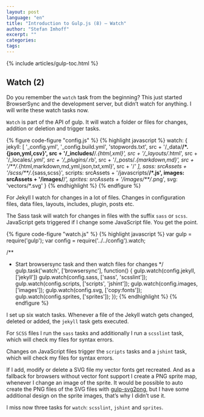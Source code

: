 ```yaml
---
layout: post
language: "en"
title: "Introduction to Gulp.js (8) – Watch"
author: "Stefan Imhoff"
excerpt: ""
categories:
tags:
---
```


{% include articles/gulp-toc.html %}

## Watch (2)
Do you remember the `watch` task from the beginning? This just started BrowserSync and the development server, but didn’t watch for anything. I will write these watch tasks now.

`Watch` is part of the API of gulp. It will watch a folder or files for changes, addition or deletion and trigger tasks.

{% figure code-figure "config.js" %}
{% highlight javascript %}
watch: {
  jekyll: [
    '_config.yml',
    '_config.build.yml',
    'stopwords.txt',
    src + '/_data/**/*.{json,yml,csv}',
    src + '/_includes/**/*.{html,xml}',
    src + '/_layouts/*.html',
    src + '/_locales/*.yml',
    src + '/_plugins/*.rb',
    src + '/_posts/*.{markdown,md}',
    src + '/**/*.{html,markdown,md,yml,json,txt,xml}',
    src + '/*'
  ],
  sass:    srcAssets + '/scss/**/*.{sass,scss}',
  scripts: srcAssets + '/javascripts/**/*.js',
  images:  srcAssets + '/images/**/*',
  sprites: srcAssets + '/images/**/*.png',
  svg:     'vectors/*.svg'
}
{% endhighlight %}
{% endfigure %}

For Jekyll I watch for changes in a lot of files. Changes in configuration files, data files, layouts, includes, plugin, posts etc.

The Sass task will watch for changes in files with the suffix `sass` or `scss`. JavaScript gets triggered if I change some JavaScript file. You get the point.

{% figure code-figure "watch.js" %}
{% highlight javascript %}
var gulp   = require('gulp');
var config = require('../../config').watch;

/**
 * Start browsersync task and then watch files for changes
 */
gulp.task('watch', ['browsersync'], function() {
  gulp.watch(config.jekyll,   ['jekyll'])
  gulp.watch(config.sass,     ['sass', 'scsslint']);
  gulp.watch(config.scripts,  ['scripts', 'jshint']);
  gulp.watch(config.images,   ['images']);
  gulp.watch(config.svg,      ['copy:fonts']);
  gulp.watch(config.sprites,  ['sprites']);
});
{% endhighlight %}
{% endfigure %}

I set up six watch tasks. Whenever a file of the Jekyll watch gets changed, deleted or added, the `jekyll` task gets executed.

For `SCSS` files I run the `sass` tasks and additionally I run a `scsslint` task, which will check my files for syntax errors.

Changes on JavaScript files trigger the `scripts` tasks and a `jshint` task, which will check my files for syntax errors.

If I add, modify or delete a SVG file my vector fonts get recreated. And as a fallback for browsers without vector font support I create a PNG sprite map, whenever I change an image of the sprite. It would be possible to auto create the PNG files of the SVG files with [gulp-svg2png](https://www.npmjs.org/package/gulp-svg2png/), but I have some additional design on the sprite images, that’s why I didn’t use it.

I miss now three tasks for `watch`: `scsslint`, `jshint` and `sprites`.
